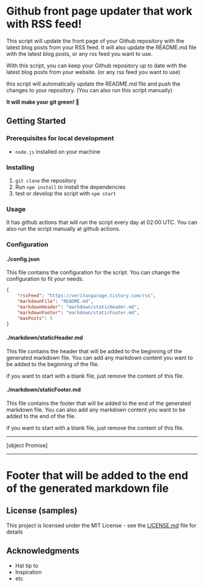 # Github front page updater that work with RSS feed!

This script will update the front page of your Github repository with the latest blog posts from your RSS feed. It will also update the README.md file with the latest blog posts, or any rss feed you want to use.

With this script, you can keep your Github repository up to date with the latest blog posts from your website. (or any rss feed you want to use)

this script will automatically update the README.md file and push the changes to your repository.
(You can also run this script manually)

**It will make your git green! :green_heart:**

## Getting Started

### Prerequisites for local development

- `node.js` installed on your machine

### Installing

1. `git clone` the repository
2. Run `npm install` to install the dependencies
3. test or develop the script with `npm start`

### Usage

It has github actions that will run the script every day at 02:00 UTC. You can also run the script manually at github actions.

### Configuration

#### ./config.json

This file contains the configuration for the script. You can change the configuration to fit your needs.

```json
{
	"rssFeed": "https://veritasgarage.tistory.com/rss",
	"markdownFile": "README.md",
	"markdownHeader": "markdown/staticHeader.md",
	"markdownFooter": "markdown/staticFooter.md",
	"maxPosts": 5
}
```

#### ./markdown/staticHeader.md

This file contains the header that will be added to the beginning of the generated markdown file.
You can add any markdown content you want to be added to the beginning of the file.

if you want to start with a blank file, just remove the content of this file.

#### ./markdown/staticFooter.md

This file contains the footer that will be added to the end of the generated markdown file. You can also add any markdown content you want to be added to the end of the file.

if you want to start with a blank file, just remove the content of this file.

---


[object Promise]

---

# Footer that will be added to the end of the generated markdown file

## License (samples)

This project is licensed under the MIT License - see the [LICENSE.md](LICENSE.md) file for details

## Acknowledgments

- Hat tip to
- Inspiration
- etc
